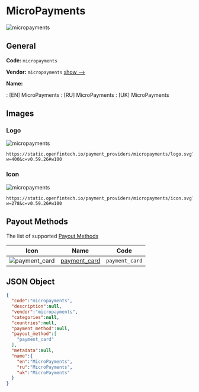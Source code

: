 
# MicroPayments 
![micropayments](https://static.openfintech.io/payment_providers/micropayments/logo.svg?w=400&c=v0.59.26#w100)  

## General 
 
**Code:** `micropayments` 
 
**Vendor:** `micropayments` [show -->](/vendors/micropayments/) 
 
**Name:** 
 
:	[EN] MicroPayments 
:	[RU] MicroPayments 
:	[UK] MicroPayments 
 

## Images 

### Logo 
 
![micropayments](https://static.openfintech.io/payment_providers/micropayments/logo.svg?w=400&c=v0.59.26#w100)  

```
https://static.openfintech.io/payment_providers/micropayments/logo.svg?w=400&c=v0.59.26#w100
```  

### Icon 
 
![micropayments](https://static.openfintech.io/payment_providers/micropayments/icon.svg?w=278&c=v0.59.26#w100)  

```
https://static.openfintech.io/payment_providers/micropayments/icon.svg?w=278&c=v0.59.26#w100
```  

## Payout Methods 
 
The list of supported [Payout Methods](/payout-methods/) 

|Icon|Name|Code| 
|:---:|:---:|:---:| 
|![payment_card](https://static.openfintech.io/payout_methods/payment_card/icon.svg?w=278&c=v0.59.26#w40) |[payment_card](payout-methodspayment_card/)|`payment_card`| 
 

## JSON Object 

```json
{
  "code":"micropayments",
  "description":null,
  "vendor":"micropayments",
  "categories":null,
  "countries":null,
  "payment_method":null,
  "payout_method":[
    "payment_card"
  ],
  "metadata":null,
  "name":{
    "en":"MicroPayments",
    "ru":"MicroPayments",
    "uk":"MicroPayments"
  }
}
```  
